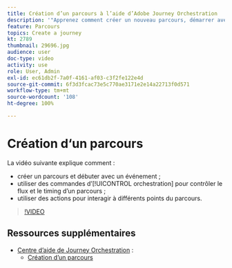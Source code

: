 ```yaml
---
title: Création d’un parcours à l’aide d’Adobe Journey Orchestration
description: '"Apprenez comment créer un nouveau parcours, démarrer avec un événement, utiliser les commandes dʼorchestration pour contrôler le flux et le timing dʼun parcours, et utiliser des actions afin de générer de lʼengagement à certains stades du parcours."'
feature: Parcours
topics: Create a journey
kt: 2789
thumbnail: 29696.jpg
audience: user
doc-type: video
activity: use
role: User, Admin
exl-id: ec61db2f-7a0f-4161-af03-c3f2fe122e4d
source-git-commit: 6f3d3fcac73e5c770ae3171e2e14a22713f0d571
workflow-type: tm+mt
source-wordcount: '108'
ht-degree: 100%

---
```


# Création d‘un parcours

La vidéo suivante explique comment :

* créer un parcours et débuter avec un événement ;
* utiliser des commandes d’[!UICONTROL orchestration] pour contrôler le flux et le timing d’un parcours ;
* utiliser des actions pour interagir à différents points du parcours.

>[!VIDEO](https://video.tv.adobe.com/v/29696?quality=12)

## Ressources supplémentaires

* [Centre d’aide de Journey Orchestration](https://docs.adobe.com/content/help/fr-FR/journeys/using/journey-orchestration-home.html) :
   * [Création d’un parcours](https://docs.adobe.com/content/help/fr-FR/journeys/using/building-journeys/about-journey-building/journey.html)
